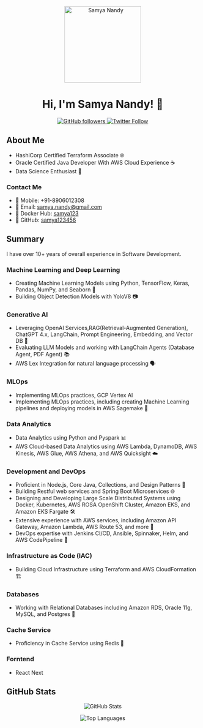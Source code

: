

<!-- Header Section -->
<p align="center">
  <img src="https://pbs.twimg.com/profile_images/1629174217743941632/4CySIi2d_400x400.jpg" alt="Samya Nandy" width="200">
</p>

<div class="container">

  <h1 align="center">Hi, I'm Samya Nandy! 👋</h1>

  <p align="center">
    <a href="https://github.com/samya123456">
      <img alt="GitHub followers" src="https://img.shields.io/github/followers/samya123456?label=Follow&style=social">
    </a>
    <a href="https://twitter.com/SamyaNandy">
      <img alt="Twitter Follow" src="https://img.shields.io/twitter/follow/SamyaNandy?style=social">
    </a>
  </p>

  ## About Me

  - HashiCorp Certified Terraform Associate 🌐
  - Oracle Certified Java Developer With AWS Cloud Experience ☕
  - Data Science Enthusiast 🐳

  ### Contact Me

  - 📱 Mobile: +91-8906012308
  - 📧 Email: samya.nandy@gmail.com
  - 🐋 Docker Hub: [samya123](https://hub.docker.com/u/samya123)
  - 🚀 GitHub: [samya123456](https://github.com/samya123456)

  ## Summary

  I have over 10+ years of overall experience in Software Development.

  ### Machine Learning and Deep Learning

  - Creating Machine Learning Models using Python, TensorFlow, Keras, Pandas, NumPy, and Seaborn 🧠
  - Building Object Detection Models with YoloV8 📷

  ### Generative AI

  - Leveraging OpenAI Services,RAG(Retrieval-Augmented Generation), ChatGPT 4.x, LangChain, Prompt Engineering, Embedding, and Vector DB 🤖
  - Evaluating LLM Models and working with LangChain Agents (Database Agent, PDF Agent) 📚
  - AWS Lex Integration for natural language processing 🗣️

  ### MLOps
  - Implementing MLOps practices, GCP Vertex AI
  - Implementing MLOps practices, including creating Machine Learning pipelines and deploying models in AWS Sagemake 🚀

  ### Data Analytics

  - Data Analytics using Python and Pyspark 📊
  - AWS Cloud-based Data Analytics using AWS Lambda, DynamoDB, AWS Kinesis, AWS Glue, AWS Athena, and AWS Quicksight ☁️

  ### Development and DevOps

  - Proficient in Node.js, Core Java, Collections, and Design Patterns 🚀
  - Building Restful web services and Spring Boot Microservices 🌐
  - Designing and Developing Large Scale Distributed Systems using Docker, Kubernetes, AWS ROSA OpenShift Cluster, Amazon EKS, and Amazon EKS Fargate 🛠️
  - Extensive experience with AWS services, including Amazon API Gateway, Amazon Lambda, AWS Route 53, and more 🌟
  - DevOps expertise with Jenkins CI/CD, Ansible, Spinnaker, Helm, and AWS CodePipeline 🚀

  ### Infrastructure as Code (IAC)

  - Building Cloud Infrastructure using Terraform and AWS CloudFormation 🏗️

  ### Databases

  - Working with Relational Databases including Amazon RDS, Oracle 11g, MySQL, and Postgres 🎲

  ### Cache Service

  - Proficiency in Cache Service using Redis 🚀

 ### Forntend

 - React Next

  ## GitHub Stats

<p align="center">
  <img src="https://github-readme-stats.vercel.app/api?username=samya123456&show_icons=true&theme=dark" alt="GitHub Stats">
</p>

<p align="center">
  <img src="https://github-readme-stats.vercel.app/api/top-langs/?username=samya123456&theme=dark" alt="Top Languages">
</p>

</div>
